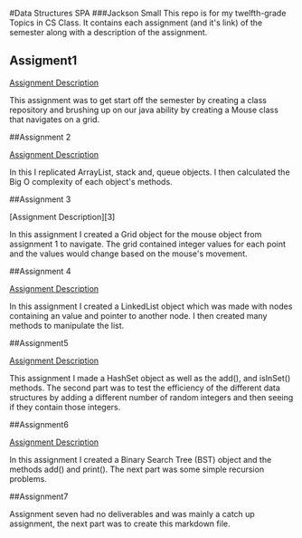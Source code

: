 #Data Structures SPA
###Jackson Small
This repo is for my twelfth-grade Topics in CS Class.
It contains each assignment (and it's link) of the semester along with a description of the assignment.

## Assigment1

[Assignment Description][1]

[1]:https://docs.google.com/document/d/1EdhEGy4U3wLV29Oi38kUaCHYpPiIu03oW9MpInFG_sE/edit?usp=sharing

This assignment was to get start off the semester by creating a class repository and brushing up
on our java ability by creating a Mouse class that navigates on a grid.


##Assignment 2

[Assignment Description][2]

[2]:https://docs.google.com/document/d/179sECfjMzdR3NBe3PHTJZ3HNpJjzuD3Qqd3k-I0eLqA/edit?usp=sharing

In this I replicated ArrayList, stack and, queue objects. 
I then calculated the Big O complexity of each object's methods.


##Assignment 3

[Assignment Description][3]

[4]:https://docs.google.com/document/d/1dSnq0lC3ci8NlBHaDiix1uBliIhxm7ObFmGehRQ-Z9A/edit?usp=sharing

In this assignment I created a Grid object for the mouse object from assignment 1 to navigate.
The grid contained integer values for each point and the values would change based on the mouse's movement.

##Assignment 4

[Assignment Description][4]

[4]:https://docs.google.com/document/d/1GMEDcjGmDWVUmcTpBXPBRdE7mzhYCQcuHd-8NYmvU4k/edit?usp=sharing

In this assignment I created a LinkedList object which was made with nodes containing an value and pointer to another node.
I then created many methods to manipulate the list.

##Assignment5

[Assignment Description][5]

[5]:https://docs.google.com/document/d/13nr-_jyRHcOgh2hQ6g4lb1jbe18_2h_nLxNaO6vbu4o/edit?usp=sharing

This assignment I made a HashSet object as well as the add(), and isInSet() methods.
The second part was to test the efficiency of the different data structures by adding a different number of random integers and then seeing if they contain those integers.

##Assignment6

[Assignment Description][6]

[6]:https://docs.google.com/document/d/1AowAkOicVwelqyohkkrxx7TfPJqwzV9YKlZPXVlc78k/edit?usp=sharing

In this assignment I created a Binary Search Tree (BST) object and the methods add() and print().
The next part was some simple recursion problems.


##Assignment7

Assignment seven had no deliverables and was mainly a catch up assignment, the next part was to create this markdown file.







